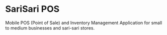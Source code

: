 # SariSari POS
 Mobile POS (Point of Sale) and Inventory Management Application for small to medium businesses and sari-sari stores.
